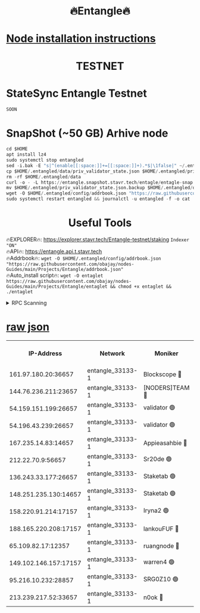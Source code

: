 <h1 align="center"> 🔥Entangle🔥</h1>

[Node installation instructions](https://github.com/obajay/nodes-Guides/tree/main/Projects/Entangle)
=

<h1 align="center"> TESTNET</h1>

# StateSync Entangle Testnet
```python
SOON
```
# SnapShot (~50 GB) Arhive node
```python
cd $HOME
apt install lz4
sudo systemctl stop entangled
sed -i.bak -E "s|^(enable[[:space:]]+=[[:space:]]+).*$|\1false|" ~/.entangled/config/config.toml
cp $HOME/.entangled/data/priv_validator_state.json $HOME/.entangled/priv_validator_state.json.backup
rm -rf $HOME/.entangled/data
curl -o - -L https://entangle.snapshot.stavr.tech/entagle/entagle-snap.tar.lz4 | lz4 -c -d - | tar -x -C $HOME/.entangled --strip-components 2
mv $HOME/.entangled/priv_validator_state.json.backup $HOME/.entangled/data/priv_validator_state.json
wget -O $HOME/.entangled/config/addrbook.json "https://raw.githubusercontent.com/obajay/nodes-Guides/main/Projects/Entangle/addrbook.json"
sudo systemctl restart entangled && journalctl -u entangled -f -o cat
```
 <h1 align="center"> Useful Tools</h1>
 
🔥EXPLORER🔥: https://explorer.stavr.tech/Entangle-testnet/staking        `Indexer "ON"` \
🔥API🔥:      https://entangle.api.t.stavr.tech \
🔥Addrbook🔥: ```wget -O $HOME/.entangled/config/addrbook.json "https://raw.githubusercontent.com/obajay/nodes-Guides/main/Projects/Entangle/addrbook.json"``` \
🔥Auto_install script🔥:  `wget -O entaglet https://raw.githubusercontent.com/obajay/nodes-Guides/main/Projects/Entangle/entaglet && chmod +x entaglet && ./entaglet`


<details>
<summary>RPC Scanning</summary>

<h2 align="center"> We scan nodes in real time every 4 hours. And we provide the final result of RPC endpoints.
We cannot influence the operation of these nodes in any way. </h2>


```python
If Voting Power is higher than 0 --> then the Node is a validator of the network and may be subject to attack and be a potential threat to the chain.
```
```python
We marked such validators with a red symbol
```

</details>

[raw json](https://rpc-check.entangt.stavr.tech/entangt/rpc-entangt-result.json)
=


<table><tr><th>IP-Address</th><th>Network</th><th>Moniker</th><th>Latest Block Height</th><th>Earliest Block Height</th><th>Catching Up</th><th>Voting Power</th><th>Scan Time</th></tr><tr><td>161.97.180.20:36657</td><td>entangle_33133-1</td><td>Blockscope 🔴</td><td>943438</td><td>1</td><td>False</td><td>152096446037095</td><td>2023-12-05T08:58:55.091147992UTC</td></tr><tr><td>144.76.236.211:23657</td><td>entangle_33133-1</td><td>[NODERS]TEAM 🔴</td><td>943440</td><td>1</td><td>False</td><td>47049700500000000</td><td>2023-12-05T08:59:06.702183152UTC</td></tr><tr><td>54.159.151.199:26657</td><td>entangle_33133-1</td><td>validator 🟢</td><td>943442</td><td>1</td><td>False</td><td>0</td><td>2023-12-05T08:59:14.155147212UTC</td></tr><tr><td>54.196.43.239:26657</td><td>entangle_33133-1</td><td>validator 🟢</td><td>943442</td><td>1</td><td>False</td><td>0</td><td>2023-12-05T08:59:14.772032817UTC</td></tr><tr><td>167.235.14.83:14657</td><td>entangle_33133-1</td><td>Appieasahbie 🔴</td><td>943444</td><td>531401</td><td>False</td><td>44568809900999996</td><td>2023-12-05T08:59:17.470830341UTC</td></tr><tr><td>212.22.70.9:56657</td><td>entangle_33133-1</td><td>Sr20de 🟢</td><td>943438</td><td>620601</td><td>False</td><td>0</td><td>2023-12-05T08:58:54.465318074UTC</td></tr><tr><td>136.243.33.177:26657</td><td>entangle_33133-1</td><td>Staketab 🟢</td><td>943440</td><td>660001</td><td>False</td><td>0</td><td>2023-12-05T08:59:08.995270305UTC</td></tr><tr><td>148.251.235.130:14657</td><td>entangle_33133-1</td><td>Staketab 🟢</td><td>943438</td><td>660801</td><td>False</td><td>0</td><td>2023-12-05T08:58:54.771836426UTC</td></tr><tr><td>158.220.91.214:17157</td><td>entangle_33133-1</td><td>Iryna2 🟢</td><td>943443</td><td>704001</td><td>False</td><td>0</td><td>2023-12-05T08:59:15.134377241UTC</td></tr><tr><td>188.165.220.208:17157</td><td>entangle_33133-1</td><td>lankouFUF 🔴</td><td>943439</td><td>725001</td><td>False</td><td>191899900000002</td><td>2023-12-05T08:58:59.940759454UTC</td></tr><tr><td>65.109.82.17:12357</td><td>entangle_33133-1</td><td>ruangnode 🔴</td><td>943438</td><td>806001</td><td>False</td><td>168771482790726</td><td>2023-12-05T08:58:55.560319300UTC</td></tr><tr><td>149.102.146.157:17157</td><td>entangle_33133-1</td><td>warren4 🟢</td><td>943440</td><td>822001</td><td>False</td><td>0</td><td>2023-12-05T08:59:06.452071420UTC</td></tr><tr><td>95.216.10.232:28857</td><td>entangle_33133-1</td><td>SRG0Z10 🟢</td><td>943438</td><td>842001</td><td>False</td><td>0</td><td>2023-12-05T08:58:54.062853915UTC</td></tr><tr><td>213.239.217.52:33657</td><td>entangle_33133-1</td><td>n0ok 🔴</td><td>943442</td><td>843442</td><td>False</td><td>46574292273662988</td><td>2023-12-05T08:59:13.448337498UTC</td></tr></table>
